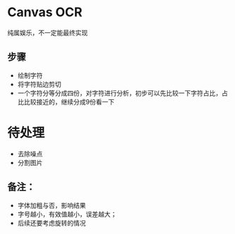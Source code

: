 # Canvas OCR
 
纯属娱乐，不一定能最终实现

## 步骤
- 绘制字符
- 将字符贴边剪切
- 一个字符分等分成四份，对字符进行分析，初步可以先比较一下字符占比，占比比较接近的，继续分成9份看一下

# 待处理
- 去除噪点
- 分割图片


## 备注：
- 字体加粗与否，影响结果
- 字号越小，有效值越小，误差越大；
- 后续还要考虑旋转的情况